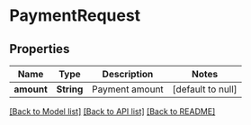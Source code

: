 # PaymentRequest
## Properties

| Name | Type | Description | Notes |
|------------ | ------------- | ------------- | -------------|
| **amount** | **String** | Payment amount | [default to null] |

[[Back to Model list]](../README.md#documentation-for-models) [[Back to API list]](../README.md#documentation-for-api-endpoints) [[Back to README]](../README.md)

